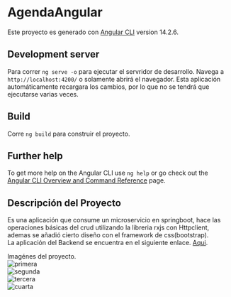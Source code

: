 # AgendaAngular

Este proyecto es generado con [Angular CLI](https://github.com/angular/angular-cli) version 14.2.6.

## Development server

Para correr `ng serve -o` para ejecutar el servridor de desarrollo. Navega a `http://localhost:4200/` o solamente abrirá el navegador. Esta aplicación automáticamente recargara los cambios, por lo que no se tendrá que ejecutarse varias veces.

## Build

Corre `ng build` para construir el proyecto.

## Further help
To get more help on the Angular CLI use `ng help` or go check out the [Angular CLI Overview and Command Reference](https://angular.io/cli) page.

## Descripción del Proyecto
Es una aplicación que consume un microservicio en springboot, hace las operaciones básicas del crud utilizando la libreria rxjs con Httpclient, ademas se añadió cierto diseño con el framework de css(bootstrap). 
<br>
La aplicación del Backend se encuentra en el siguiente enlace. [Aqui]().

Imagénes del proyecto.
<br>
![primera]()
<br>
![segunda]()
<br>
![tercera]()
<br>
![cuarta]()
